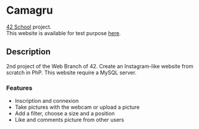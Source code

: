 # Camagru
[42 School](https://www.42.fr/) project.<br/>
This website is available for test purpose [here](http://104.155.60.151:8000/index.php).

## Description

2nd project of the Web Branch of 42.
Create an Instagram-like website from scratch in PhP.
This website require a MySQL server.

### Features

- Inscription and connexion
- Take pictures with the webcam or upload a picture
- Add a filter, choose a size and a position
- Like and comments picture from other users
